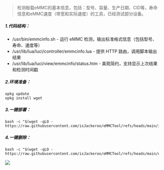 > 检测板载eMMC的基本信息，包括：型号、容量、生产日期、CID等，寿命信息和eMMC速度（带宽和实际速度）的工具，已经测试部分设备。



##### 1.代码结构：

- /usr/bin/emmcinfo.sh - 运行 eMMC 检测，输出标准格式信息（包括型号、寿命、速度等）
- /usr/lib/lua/luci/controller/emmcinfo.lua - 提供 HTTP 路由，调用脚本输出结果
- /usr/lib/lua/luci/view/emmcinfo/status.htm - 美观简约，支持显示上次结果和检测时间戳


##### 2.环境准备：
```
opkg update
opkg install wget
```


##### 3.一键部署：
```
bash -c "$(wget -qLO - https://raw.githubusercontent.com/isJackeroo/eMMCTool/refs/heads/main/install.sh)"
```

##### 4.一键删除：
```
bash -c "$(wget -qLO - https://raw.githubusercontent.com/isJackeroo/eMMCTool/refs/heads/main/uninstall.sh)"
```

![](https://github.com/isJackeroo/eMMCTool/blob/main/2025-08-12_22-21-22.png?raw=true)
